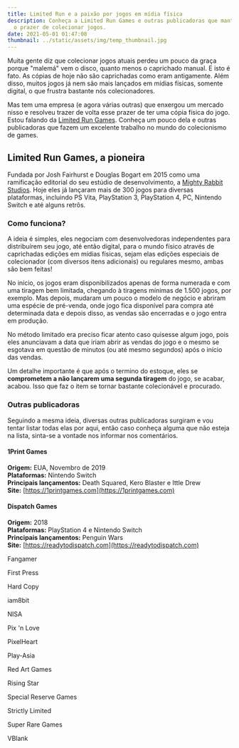```yaml
---
title: Limited Run e a paixão por jogos em mídia física
description: Conheça a Limited Run Games e outras publicadoras que mantém aceso
  o prazer de colecionar jogos.
date: 2021-05-01 01:47:08
thumbnail: ../static/assets/img/temp_thumbnail.jpg
---
```

Muita gente diz que colecionar jogos atuais perdeu um pouco da graça porque "malemá" vem o disco, quanto menos o caprichado manual. E isto é fato. As cópias de hoje não são caprichadas como eram antigamente. Além disso, muitos jogos já nem são mais lançados em mídias físicas, somente digital, o que frustra bastante nós colecionadores.

Mas tem uma empresa (e agora várias outras) que enxergou um mercado nisso e resolveu trazer de volta esse prazer de ter uma cópia física do jogo. Estou falando da [Limited Run Games](https://limitedrungames.com). Conheça um pouco dela e outras publicadoras que fazem um excelente trabalho no mundo do colecionismo de games.

## Limited Run Games, a pioneira

Fundada por Josh Fairhurst e Douglas Bogart em 2015 como uma ramificação editorial do seu estúdio de desenvolvimento, a [Mighty Rabbit Studios](http://www.mightyrabbitstudios.com). Hoje eles já lançaram mais de 300 jogos para diversas plataformas, incluindo PS Vita, PlayStation 3, PlayStation 4, PC, Nintendo Switch e até alguns retrôs.

### Como funciona?

A ideia é simples, eles negociam com desenvolvedoras independentes para distribuírem seu jogo, até então digital, para o mundo físico através de caprichadas edições em mídias físicas, sejam elas edições especiais de colecionador (com diversos itens adicionais) ou regulares mesmo, ambas são bem feitas! 

No início, os jogos eram disponibilizados apenas de forma numerada e com uma tiragem bem limitada, chegando à tiragens mínimas de 1.500 jogos, por exemplo. Mas depois, mudaram um pouco o modelo de negócio e abriram uma espécie de pré-venda, onde jogo fica disponível para compra até determinada data e depois disso, as vendas são encerradas e o jogo entra em produção.

No método limitado era preciso ficar atento caso quisesse algum jogo, pois eles anunciavam a data que iriam abrir as vendas do jogo e o mesmo se esgotava em questão de minutos (ou até mesmo segundos) após o início das vendas.

Um detalhe importante é que após o termino do estoque, eles se **comprometem a não lançarem uma segunda tiragem** do jogo, se acabar, acabou. Isso que faz o item se tornar bastante colecionável e procurado.

### Outras publicadoras

Seguindo a mesma ideia, diversas outras publicadoras surgiram e vou tentar listar todas elas por aqui, então caso conheça alguma que não esteja na lista, sinta-se a vontade nos informar nos comentários.

#### 1Print Games

**Origem:** EUA, Novembro de 2019\
**Plataformas:** Nintendo Switch\
**Principais lançamentos:** Death Squared, Kero Blaster e Ittle Drew\
**Site:** [https://1printgames.com](https://1printgames.com)

#### Dispatch Games

**Origem:** 2018\
**Plataformas:** PlayStation 4 e Nintendo Switch\
**Principais lançamentos:** Penguin Wars\
**Site:** [https://readytodispatch.com](https://readytodispatch.com)

Fangamer

First Press

Hard Copy

iam8bit

NISA

Pix 'n Love

PixelHeart

Play-Asia

Red Art Games

Rising Star

Special Reserve Games

Strictly Limited

Super Rare Games

VBlank